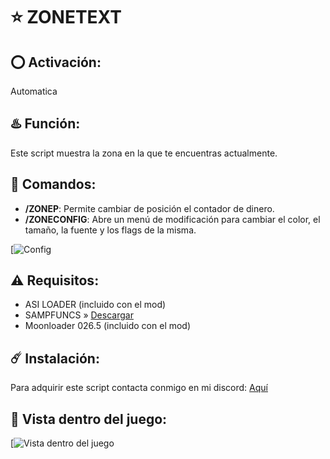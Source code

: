 # ⭐ ZONETEXT

## ⭕ Activación:
Automatica

## ♨️ Función:
Este script muestra la zona en la que te encuentras actualmente.

## 👾 Comandos:
- **/ZONEP**: Permite cambiar de posición el contador de dinero.
- **/ZONECONFIG**: Abre un menú de modificación para cambiar el color, el tamaño, la fuente y los flags de la misma.

[![Config](https://media.discordapp.net/attachments/1217747170841727040/1223342945944604682/image.png?ex=661981e6&is=66070ce6&hm=ecb5d841f05f31afae0e165dc26c0dee9c946205c82f9fec94c53e4dbff25dfb&=&format=webp&quality=lossless&width=380&height=350)

## ⚠️ Requisitos:
- ASI LOADER (incluido con el mod)
- SAMPFUNCS » [Descargar](https://www.blast.hk/attachments/22939/)
- Moonloader 026.5 (incluido con el mod)

## ☄️ Instalación:
Para adquirir este script contacta conmigo en mi discord: [Aquí](https://discord.com/users/717764929113030756)

## 👀 Vista dentro del juego:
[![Vista dentro del juego](https://media.discordapp.net/attachments/1217747170841727040/1223342971773255681/image.png?ex=661981ed&is=66070ced&hm=826ca83481e040b52249b784d4e6d9ba801d479d44037531f0cb91dee0c1d957&=&format=webp&quality=lossless)
